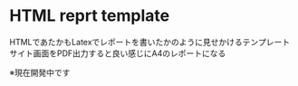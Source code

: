 # HTML reprt template
HTMLであたかもLatexでレポートを書いたかのように見せかけるテンプレート  
サイト画面をPDF出力すると良い感じにA4のレポートになる  

※現在開発中です
